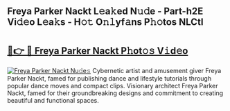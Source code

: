 ## Freya Parker Nackt L𝚎a𝚔ed N𝚞𝚍e - Part-h2E Vi𝚍𝚎o L𝚎a𝚔s - H𝚘𝚝 O𝚗𝚕yf𝚊ns P𝚑𝚘tos NLCtI

# <h2><a href="http://kf0hgnj.oniu.top/?m=Freya+Parker+Nackt">🔗👉 🔴 Freya Parker Nackt P𝚑ot𝚘𝚜 V𝚒d𝚎o</a></h2>

[![Freya Parker Nackt Nu𝚍e𝚜](https://i.imgur.com/0qMVB7G.gif)](http://kf0hgnj.oniu.top/?m=Freya+Parker+Nackt)
Cybernetic artist and amusement giver Freya Parker Nackt, famed for publishing dance and lifestyle tutorials through popular dance moves and compact clips. Visionary architect Freya Parker Nackt, famed for their groundbreaking designs and commitment to creating beautiful and functional spaces.  
